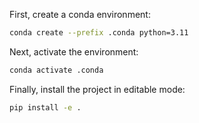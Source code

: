 First, create a conda environment:

```bash
conda create --prefix .conda python=3.11
```

Next, activate the environment:

```bash
conda activate .conda
```

Finally, install the project in editable mode:

```bash
pip install -e .
```
